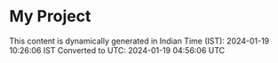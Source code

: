 # My Project

This content is dynamically generated in Indian Time (IST): 2024-01-19 10:26:06 IST
Converted to UTC: 2024-01-19 04:56:06 UTC
